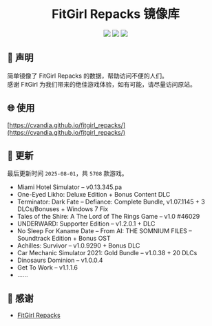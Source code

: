 ﻿<div align="center">

# FitGirl Repacks 镜像库

![](https://count.getloli.com/get/@fitgirl_repacks?theme=booru-lewd)
![](https://img.shields.io/badge/ci-passing-brightgreen.svg?logo=github) ![](https://img.shields.io/badge/license-MIT-brightgreen.svg)

</div>

## 📜 声明
简单镜像了 FitGirl Repacks 的数据，帮助访问不便的人们。  
感谢 FitGirl 为我们带来的绝佳游戏体验，如有可能，请尽量访问原站。

## 🌐 使用
[https://cvandia.github.io/fitgirl_repacks/](https://cvandia.github.io/fitgirl_repacks/)

## 🔄 更新
最后更新时间 `2025-08-01`，共 `5708` 款游戏。
- Miami Hotel Simulator – v0.13.345.pa
- One-Eyed Likho: Deluxe Edition + Bonus Content DLC
- Terminator: Dark Fate – Defiance: Complete Bundle, v1.07.1145 + 3 DLCs/Bonuses + Windows 7 Fix
- Tales of the Shire: A The Lord of The Rings Game – v1.0 #46029
- UNDERWARD: Supporter Edition – v1.2.0.1 + DLC
- No Sleep For Kaname Date – From AI: THE SOMNIUM FILES – Soundtrack Edition + Bonus OST
- Achilles: Survivor – v1.0.9290 + Bonus DLC
- Car Mechanic Simulator 2021: Gold Bundle – v1.0.38 + 20 DLCs
- Dinosaurs Dominion – v1.0.0.4
- Get To Work – v1.1.1.6
- ……

## 🙏 感谢
- [FitGirl Repacks](https://fitgirl-repacks.site/)
